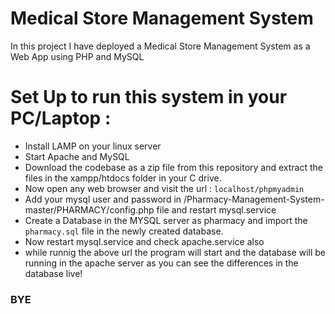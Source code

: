 # Medical Store Management System
In this project I have deployed a Medical Store Management System as a Web App using PHP and MySQL

 # Set Up to run this system in your PC/Laptop :
- Install LAMP on your linux server 
- Start Apache and MySQL 
- Download the codebase as a zip file from this repository and extract the files in the xampp/htdocs folder in your C drive.
- Now open any web browser and visit the url : `localhost/phpmyadmin`
- Add your mysql user and password in /Pharmacy-Management-System-master/PHARMACY/config.php file and restart mysql.service
- Create a Database in the MYSQL server as pharmacy and import the `pharmacy.sql` file in the newly created database.
- Now restart mysql.service and check apache.service also  
- while runnig the above url the program will start and the database will be running in the apache server as you can see the differences in the database live!

### BYE
